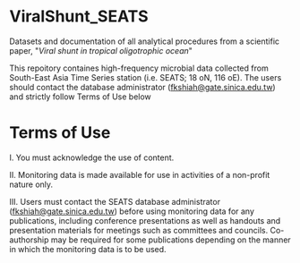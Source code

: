 # ViralShunt_SEATS
Datasets and documentation of all analytical procedures from a scientific paper, "_Viral shunt in tropical oligotrophic ocean_"


This repoitory containes high-frequency microbial data collected from South-East Asia Time Series station (i.e. SEATS; 18 oN, 116 oE). The users should contact the database administrator (fkshiah@gate.sinica.edu.tw) and strictly follow Terms of Use below
# Terms of Use
I. You must acknowledge the use of content.

II. Monitoring data is made available for use in activities of a non-profit nature only.

III. Users must contact the SEATS database administrator (fkshiah@gate.sinica.edu.tw) before using monitoring data for any publications, including conference presentations as well as handouts and presentation materials for meetings such as committees and councils. Co-authorship may be required for some publications depending on the manner in which the monitoring data is to be used.


